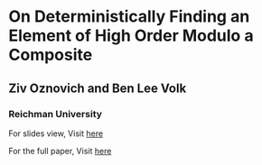 # On Deterministically Finding an Element of High Order Modulo a Composite
## Ziv Oznovich and Ben Lee Volk
### Reichman University

For slides view, Visit [here](https://zivoznovich.github.io/thesis-slides/)

For the full paper, Visit [here](https://arxiv.org/abs/2506.07668)

